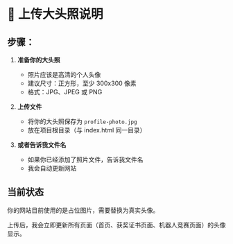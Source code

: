 # 📸 上传大头照说明

## 步骤：

1. **准备你的大头照**
   - 照片应该是高清的个人头像
   - 建议尺寸：正方形，至少 300x300 像素
   - 格式：JPG、JPEG 或 PNG

2. **上传文件**
   - 将你的大头照保存为 `profile-photo.jpg`
   - 放在项目根目录（与 index.html 同一目录）

3. **或者告诉我文件名**
   - 如果你已经添加了照片文件，告诉我文件名
   - 我会自动更新网站

## 当前状态

你的网站目前使用的是占位图片，需要替换为真实头像。

上传后，我会立即更新所有页面（首页、获奖证书页面、机器人竞赛页面）的头像显示。

